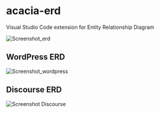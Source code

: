 # acacia-erd
Visual Studio Code extension for Entity Relationship Diagram

![Screenshot_erd](https://github.com/user-attachments/assets/d7fe0279-8503-4494-9580-92dbe970bdf4)

## WordPress ERD

![Screenshot_wordpress](https://github.com/user-attachments/assets/1d9ade83-b35f-4023-829f-94840ef9dc3c)

## Discourse ERD

![Screenshot Discourse](https://github.com/user-attachments/assets/ec06bd8c-47fa-4375-a0b9-4c67351dcc1d)
